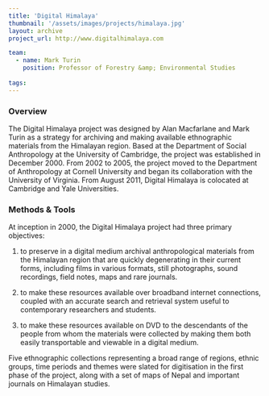 ```yaml
---
title: 'Digital Himalaya'
thumbnail: '/assets/images/projects/himalaya.jpg'
layout: archive
project_url: http://www.digitalhimalaya.com

team:
  - name: Mark Turin
    position: Professor of Forestry &amp; Environmental Studies
  
tags:
---
```


### Overview

The Digital Himalaya project was designed by Alan Macfarlane and Mark Turin as a strategy for archiving and making available ethnographic materials from the Himalayan region. Based at the Department of Social Anthropology at the University of Cambridge, the project was established in December 2000. From 2002 to 2005, the project moved to the Department of Anthropology at Cornell University and began its collaboration with the University of Virginia. From August 2011, Digital Himalaya is colocated at Cambridge and Yale Universities.

### Methods &amp; Tools

At inception in 2000, the Digital Himalaya project had three primary objectives:

1. to preserve in a digital medium archival anthropological materials from the Himalayan region that are quickly degenerating in their current forms, including films in various formats, still photographs, sound recordings, field notes, maps and rare journals.

2. to make these resources available over broadband internet connections, coupled with an accurate search and retrieval system useful to contemporary researchers and students.

3. to make these resources available on DVD to the descendants of the people from whom the materials were collected by making them both easily transportable and viewable in a digital medium.

Five ethnographic collections representing a broad range of regions, ethnic groups, time periods and themes were slated for digitisation in the first phase of the project, along with a set of maps of Nepal and important journals on Himalayan studies.